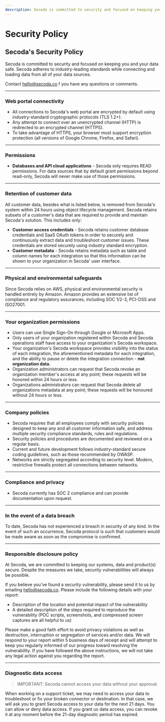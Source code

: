 ```yaml
---
description: Secoda is committed to security and focused on keeping you and your data safe.
---
```


# Security Policy

## Secoda's Security Policy

Secoda is committed to security and focused on keeping you and your data safe. Secoda adheres to industry-leading standards while connecting and loading data from all of your data sources.

Contact [hello@secoda.co](mailto:hello@secoda.co) f you have any questions or comments.

***

### Web portal connectivity

* All connections to Secoda's web portal are encrypted by default using industry-standard cryptographic protocols (TLS 1.2+).
* Any attempt to connect over an unencrypted channel (HTTP) is redirected to an encrypted channel (HTTPS).
* To take advantage of HTTPS, your browser must support encryption protection (all versions of Google Chrome, Firefox, and Safari).

***

### Permissions

* **Databases and API cloud applications** - Secoda only requires READ permissions. For data sources that by default grant permissions beyond read-only, Secoda will never make use of those permissions.

***

### Retention of customer data

All customer data, besides what is listed below, is removed from Secoda's system within 24 hours using object lifecycle management. Secoda retains subsets of a customer's data that are required to provide and maintain Secoda's solution. This includes only:

* **Customer access credentials** - Secoda retains customer database credentials and SaaS OAuth tokens in order to securely and continuously extract data and troubleshoot customer issues. These credentials are stored securely using industry standard encryption.
* **Customer metadata** - Secoda retains metadata such as table and column names for each integration so that this information can be shown to your organization in Secoda' user interface.

***

### Physical and environmental safeguards

Since Secoda relies on AWS, physical and environmental security is handled entirely by Amazon. Amazon provides an extensive list of compliance and regulatory assurances, including SOC 1/2-3, PCI-DSS and ISO27001.

***

### Your organization permissions

* Users can use Single Sign-On through Google or Microsoft Apps.
* Only users of your organization registered within Secoda and Secoda operations staff have access to your organization's Secoda workspace.
* Your organization's Secoda workspace provides visibility into the status of each integration, the aforementioned metadata for each integration, and the ability to pause or delete the integration connection - **not organization data.**
* Organization administrators can request that Secoda revoke an organization member's access at any point; these requests will be honored within 24 hours or less.
* Organizations administrators can request that Secoda delete all organizations metadata at any point; these requests will be honoured without 24 hours or less.

***

### Company policies

* Secoda requires that all employees comply with security policies designed to keep any and all customer information safe, and address multiple security compliance standards, rules and regulations.
* Security policies and procedures are documented and reviewed on a regular basis.
* Current and future development follows industry-standard secure coding guidelines, such as those recommended by OWASP.
* Networks are strictly segregated according to security level. Modern, restrictive firewalls protect all connections between networks.

***

### Compliance and privacy

* Secoda currently has SOC 2 compliance and can provide documentation upon request.

***

### In the event of a data breach

To date, Secoda has not experienced a breach in security of any kind. In the event of such an occurrence, Secoda protocol is such that customers would be made aware as soon as the compromise is confirmed.

***

### Responsible disclosure policy

At Secoda, we are committed to keeping our systems, data and product(s) secure. Despite the measures we take, security vulnerabilities will always be possible.

If you believe you’ve found a security vulnerability, please send it to us by emailing [hello@secoda.co](mailto:hello@secoda.co). Please include the following details with your report:

* Description of the location and potential impact of the vulnerability
* A detailed description of the steps required to reproduce the vulnerability (POC scripts, screenshots, and compressed screen captures are all helpful to us)

Please make a good faith effort to avoid privacy violations as well as destruction, interruption or segregation of services and/or data. We will respond to your report within 5 business days of receipt and will attempt to keep you regularly informed of our progress toward resolving the vulnerability. If you have followed the above instructions, we will not take any legal action against you regarding the report.

***

### Diagnostic data access

> IMPORTANT: Secoda cannot access your data without your approval.

When working on a support ticket, we may need to access your data to troubleshoot or fix your broken connector or destination. In that case, we will ask you to grant Secoda access to your data for the next 21 days. You can allow or deny data access. If you grant us data access, you can revoke it at any moment before the 21-day diagnostic period has expired.
